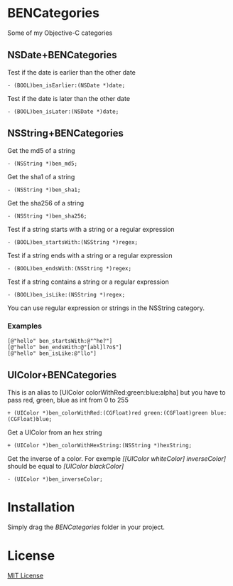 # BENCategories

Some of my Objective-C categories

## NSDate+BENCategories

Test if the date is earlier than the other date  
```objc
- (BOOL)ben_isEarlier:(NSDate *)date;
```

Test if the date is later than the other date  
```objc
- (BOOL)ben_isLater:(NSDate *)date;
 ```

## NSString+BENCategories

Get the md5 of a string
```objc
- (NSString *)ben_md5;
 ```

Get the sha1 of a string
```objc
- (NSString *)ben_sha1;
 ```

 Get the sha256 of a string
```objc
- (NSString *)ben_sha256;
 ```

Test if a string starts with a string or a regular expression  
```objc
- (BOOL)ben_startsWith:(NSString *)regex;
 ```

Test if a string ends with a string or a regular expression  
```objc
- (BOOL)ben_endsWith:(NSString *)regex;
 ```

Test if a string contains a string or a regular expression  
```objc
- (BOOL)ben_isLike:(NSString *)regex;
 ```

You can use regular expression or strings in the NSString category.

### Examples  
```objc
[@"hello" ben_startsWith:@"^he?"]   
[@"hello" ben_endsWith:@"[abl]l?o$"]   
[@"hello" ben_isLike:@"llo"]    
```

## UIColor+BENCategories

This is an alias to [UIColor colorWithRed:green:blue:alpha] but you have to pass red, green, blue as int from 0 to 255
```objc
+ (UIColor *)ben_colorWithRed:(CGFloat)red green:(CGFloat)green blue:(CGFloat)blue;
```

Get a UIColor from an hex string
```objc
+ (UIColor *)ben_colorWithHexString:(NSString *)hexString;
```

Get the inverse of a color.
For exemple *[[UIColor whiteColor] inverseColor]* should be equal to *[UIColor blackColor]*
```objc
- (UIColor *)ben_inverseColor;
```


# Installation
Simply drag the *BENCategories* folder in your project.

# License
[MIT License](LICENSE)
